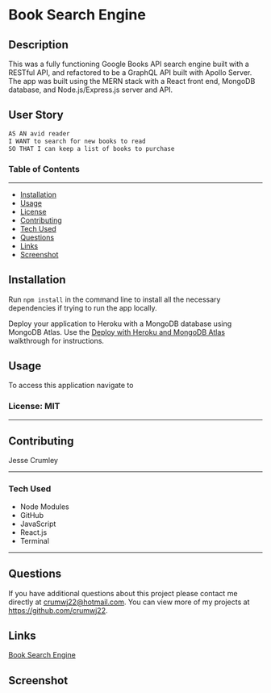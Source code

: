 # Book Search Engine

## Description

This was a fully functioning Google Books API search engine built with a RESTful API, and refactored to be a GraphQL API built with Apollo Server. The app was built using the MERN stack with a React front end, MongoDB database, and Node.js/Express.js server and API.

## User Story

```md
AS AN avid reader
I WANT to search for new books to read
SO THAT I can keep a list of books to purchase
```

### Table of Contents

---

- [Installation](#installation)
- [Usage](#usage)
- [License](#license)
- [Contributing](#contributing)
- [Tech Used](#tech-used)
- [Questions](#questions)
- [Links](#links)
- [Screenshot](#screenshot)

## Installation

Run `npm install` in the command line to install all the necessary dependencies if trying to run the app locally.

Deploy your application to Heroku with a MongoDB database using MongoDB Atlas. Use the [Deploy with Heroku and MongoDB Atlas](https://coding-boot-camp.github.io/full-stack/mongodb/deploy-with-heroku-and-mongodb-atlas) walkthrough for instructions.

## Usage

To access this application navigate to <a href=https://book-search-engine-crum.herokuapp.com/ target="_blank"></a>

### License: MIT

---

## Contributing

Jesse Crumley

---

### Tech Used

- Node Modules
- GitHub
- JavaScript
- React.js
- Terminal

---

## Questions

If you have additional questions about this project please contact me directly at <crumwj22@hotmail.com>.
You can view more of my projects at <https://github.com/crumwj22>.

## Links

<a href=https://book-search-engine-crum.herokuapp.com/ target="_blank">Book Search Engine</a>

## Screenshot

<img src="../../assets/images/.png" alt=""/>
